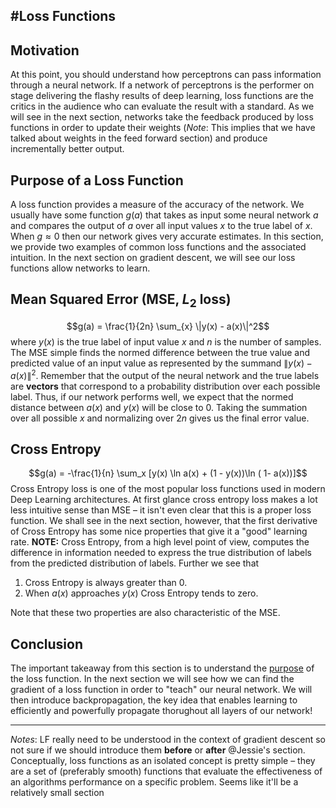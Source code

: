 
#Loss Functions
---
## Motivation
At this point, you should understand how perceptrons can pass information through a neural network. If a network of perceptrons is the performer on stage delivering the flashy results of deep learning, loss functions are the critics in the audience who can evaluate the result with a standard. As we will see in the next section, networks take the feedback produced by loss functions in order to update their weights (_Note_:  This implies that we have talked about weights in the feed forward section) and produce incrementally better output.

## Purpose of a Loss Function
A loss function provides a measure of the accuracy of the network.  We usually  have some function $g(a)$  that takes as input some neural network $a$ and compares the output of $a$ over all input values $x$ to the true label of $x$. When $g \approx 0$ then our network gives very accurate estimates. In this section, we provide two examples of common loss functions and the associated intuition. In the next section on gradient descent, we will see our loss functions allow networks to learn.

## Mean Squared Error (MSE, $L_2$ loss)
$$g(a) = \frac{1}{2n} \sum_{x} \|y(x) - a(x)\|^2$$
where $y(x)$ is the true label of input value $x$ and $n$ is the number of samples. The MSE simple finds the normed difference between the true value and predicted value of an input value as represented by the summand $\|y(x) - a(x)\|^2$. Remember that the output of the neural network and the true labels are **vectors** that correspond to a probability distribution over each possible label. Thus, if our network performs well, we expect that the normed distance between $a(x)$ and $y(x)$ will be close to 0. Taking the summation over all possible $x$ and normalizing over $2n$ gives us the final error value.

## Cross Entropy

$$g(a) = -\frac{1}{n} \sum_x [y(x) \ln a(x)  + (1 - y(x))\ln ( 1- a(x))]$$ 
Cross Entropy loss is one of the most popular loss functions used in modern Deep Learning architectures. At first glance cross entropy loss makes a lot less intuitive sense than MSE – it isn't even clear that this is a proper loss function. We shall see in the next section, however, that the first derivative of Cross Entropy has some nice properties that give it a "good" learning rate. **NOTE:** Cross Entropy, from a high level point of view, computes the difference in information needed to express the true distribution of labels from the predicted distribution of labels. Further we see that
1. Cross Entropy is always greater than 0.
2. When $a(x)$ approaches $y(x)$ Cross Entropy tends to zero.

Note that these two properties are also characteristic of the MSE.

## Conclusion

The important takeaway from this section is to understand the [purpose](#purpose-of-a-loss-function) of the loss function. In the next section we will see how we can find the gradient of a loss function in order to "teach" our neural network. We will then introduce backpropagation, the key idea that enables learning to efficiently and powerfully propagate thorughout all layers of our network!

---

_Notes_: LF really need to be understood in the context of gradient descent so not sure if we should introduce them **before** or **after** @Jessie's section. Conceptually, loss functions as an isolated concept is pretty simple – they are a set of (preferably smooth) functions that evaluate the effectiveness of an algorithms performance on a specific problem. Seems like it'll be a relatively small section
